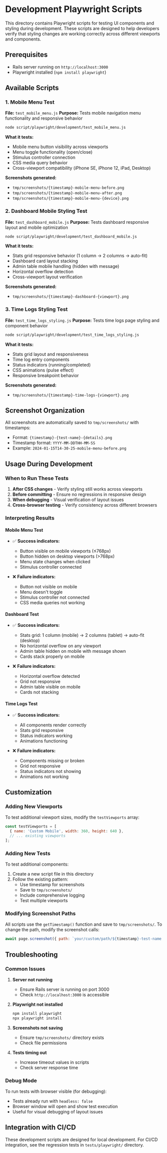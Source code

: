 # Development Playwright Scripts

This directory contains Playwright scripts for testing UI components and styling during development. These scripts are designed to help developers verify that styling changes are working correctly across different viewports and components.

## Prerequisites

- Rails server running on `http://localhost:3000`
- Playwright installed (`npm install playwright`)

## Available Scripts

### 1. Mobile Menu Test
**File:** `test_mobile_menu.js`
**Purpose:** Tests mobile navigation menu functionality and responsive behavior

```bash
node script/playwright/development/test_mobile_menu.js
```

**What it tests:**
- Mobile menu button visibility across viewports
- Menu toggle functionality (open/close)
- Stimulus controller connection
- CSS media query behavior
- Cross-viewport compatibility (iPhone SE, iPhone 12, iPad, Desktop)

**Screenshots generated:**
- `tmp/screenshots/{timestamp}-mobile-menu-before.png`
- `tmp/screenshots/{timestamp}-mobile-menu-after.png`
- `tmp/screenshots/{timestamp}-mobile-menu-{device}.png`

### 2. Dashboard Mobile Styling Test
**File:** `test_dashboard_mobile.js`
**Purpose:** Tests dashboard responsive layout and mobile optimization

```bash
node script/playwright/development/test_dashboard_mobile.js
```

**What it tests:**
- Stats grid responsive behavior (1 column → 2 columns → auto-fit)
- Dashboard card layout stacking
- Admin table mobile handling (hidden with message)
- Horizontal overflow detection
- Cross-viewport layout verification

**Screenshots generated:**
- `tmp/screenshots/{timestamp}-dashboard-{viewport}.png`

### 3. Time Logs Styling Test
**File:** `test_time_logs_styling.js`
**Purpose:** Tests time logs page styling and component behavior

```bash
node script/playwright/development/test_time_logs_styling.js
```

**What it tests:**
- Stats grid layout and responsiveness
- Time log entry components
- Status indicators (running/completed)
- CSS animations (pulse effect)
- Responsive breakpoint behavior

**Screenshots generated:**
- `tmp/screenshots/{timestamp}-time-logs-{viewport}.png`

## Screenshot Organization

All screenshots are automatically saved to `tmp/screenshots/` with timestamps:
- Format: `{timestamp}-{test-name}-{details}.png`
- Timestamp format: `YYYY-MM-DDTHH-MM-SS`
- Example: `2024-01-15T14-30-25-mobile-menu-before.png`

## Usage During Development

### When to Run These Tests

1. **After CSS changes** - Verify styling still works across viewports
2. **Before committing** - Ensure no regressions in responsive design
3. **When debugging** - Visual verification of layout issues
4. **Cross-browser testing** - Verify consistency across different browsers

### Interpreting Results

#### Mobile Menu Test
- ✅ **Success indicators:**
  - Button visible on mobile viewports (≤768px)
  - Button hidden on desktop viewports (>768px)
  - Menu state changes when clicked
  - Stimulus controller connected

- ❌ **Failure indicators:**
  - Button not visible on mobile
  - Menu doesn't toggle
  - Stimulus controller not connected
  - CSS media queries not working

#### Dashboard Test
- ✅ **Success indicators:**
  - Stats grid: 1 column (mobile) → 2 columns (tablet) → auto-fit (desktop)
  - No horizontal overflow on any viewport
  - Admin table hidden on mobile with message shown
  - Cards stack properly on mobile

- ❌ **Failure indicators:**
  - Horizontal overflow detected
  - Grid not responsive
  - Admin table visible on mobile
  - Cards not stacking

#### Time Logs Test
- ✅ **Success indicators:**
  - All components render correctly
  - Stats grid responsive
  - Status indicators working
  - Animations functioning

- ❌ **Failure indicators:**
  - Components missing or broken
  - Grid not responsive
  - Status indicators not showing
  - Animations not working

## Customization

### Adding New Viewports
To test additional viewport sizes, modify the `testViewports` array:

```javascript
const testViewports = [
  { name: 'Custom Mobile', width: 360, height: 640 },
  // ... existing viewports
];
```

### Adding New Tests
To test additional components:

1. Create a new script file in this directory
2. Follow the existing pattern:
   - Use timestamp for screenshots
   - Save to `tmp/screenshots/`
   - Include comprehensive logging
   - Test multiple viewports

### Modifying Screenshot Paths
All scripts use the `getTimestamp()` function and save to `tmp/screenshots/`. To change the path, modify the screenshot calls:

```javascript
await page.screenshot({ path: `your/custom/path/${timestamp}-test-name.png` });
```

## Troubleshooting

### Common Issues

1. **Server not running**
   - Ensure Rails server is running on port 3000
   - Check `http://localhost:3000` is accessible

2. **Playwright not installed**
   ```bash
   npm install playwright
   npx playwright install
   ```

3. **Screenshots not saving**
   - Ensure `tmp/screenshots/` directory exists
   - Check file permissions

4. **Tests timing out**
   - Increase timeout values in scripts
   - Check server response time

### Debug Mode
To run tests with browser visible (for debugging):
- Tests already run with `headless: false`
- Browser window will open and show test execution
- Useful for visual debugging of layout issues

## Integration with CI/CD

These development scripts are designed for local development. For CI/CD integration, see the regression tests in `tests/playwright/` directory.
